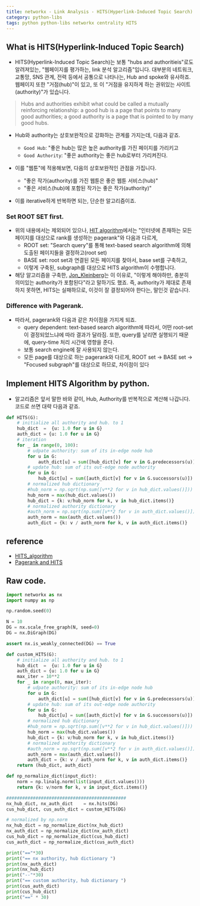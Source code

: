 ```yaml
---
title: networkx - Link Analysis - HITS(Hyperlink-Induced Topic Search)
category: python-libs
tags: python python-libs networkx centrality HITS
---
```



## What is HITS(Hyperlink-Induced Topic Search)

- HITS(Hyperlink-Induced Topic Search)는 보통 "hubs and authoritieis"로도 알려져있는, "웹페이지를 평가하는, link 분석 알고리즘"입니다. 대부분의 네트워크, 교통망, SNS 관계, 전력 등에서 공통으로 나타나는, Hub and spoke와 유사하죠. 웹페이지 또한 "거점(hub)"이 있고, 또 이 "거점을 유지하게 하는 권위있는 사이트(authority)"가 있습니다. 

> Hubs and authorities exhibit what could be called a mutually reinforcing relationship: a good hub is a page that points to many good authorities; a good authority is a page that is pointed to by many good hubs.
- Hub와 authority는 상호보완적으로 강화하는 관계를 가지는데, 다음과 같죠.
    - `Good Hub`: "좋은 hub는 많은 높은 authority를 가진 페이지를 가리키고
    - `Good Authority`: "좋은 authority는 좋은 hub로부터 가리켜진다. 

- 이를 "웹툰"에 적용해보면, 다음의 상호보완적인 관점을 가집니다.
    - "좋은 작가(authority)를 가진 웹툰은 좋은 웹툰 서비스(hub)"
    - "좋은 서비스(hub)에 포함된 작가는 좋은 작가(authority)"
- 이를 iterative하게 반복하면 되는, 단순한 알고리즘이죠.

### Set ROOT SET first.

- 위의 내용에서는 제외되어 있으나, [HIT algorithm](https://en.wikipedia.org/wiki/HITS_algorithm)에서는 "인터넷에 존재하는 모든 페이지를 대상으로 rank를 생성하는 pagerank"와 다음과 다르게, 
    - ROOT set: "Search query"를 통해 text-based search algorithm에 의해 도출된 페이지들을 결정하고(root set)
    - BASE set: root set과 연결된 모든 페이지를 찾아서, base set를 구축하고, 
    - 이렇게 구축된, subgraph를 대상으로 HITS algorithm이 수행합니다. 
- 해당 알고리즘을 구축한, [Jon_Kleinberg](https://en.wikipedia.org/wiki/Jon_Kleinberg)는 이 이유로, "이렇게 해야하만, 충분히 의미있는 authority가 포함된다"라고 말하기도 했죠. 즉, authority가 제대로 존재하지 못하면, HITS는 실패하므로, 이것이 잘 결정되어야 한다는, 말인것 같습니다.

### Difference with Pagerank. 

- 따라서, pagerank와 다음과 같은 차이점을 가지게 되죠. 
    - query dependent: text-based search algorithm에 따라서, 어떤 root-set이 결정되었느냐에 따라 결과가 달라짐. 또한, query를 날리면 실행되기 때문에, query-time 처리 시간에 영향을 준다.
    - 보통 search engine에 잘 사용되지 않는다. 
    - 모든 page를 대상으로 하는 pagerank와 다르게, ROOT set -> BASE set -> "Focused subgraph"를 대상으로 하므로, 차이점이 있다 

## Implement HITS Algorithm by python.

- 알고리즘은 앞서 말한 바와 같이, Hub, Authority를 반복적으로 계산해 나갑니다. 코드로 쓰면 대략 다음과 같죠. 

```python 
def HITS(G):
    # initialize all authority and hub. to 1
    hub_dict  =  {u: 1.0 for u in G}
    auth_dict = {u: 1.0 for u in G}
    # iteration
    for _ in range(0, 100):
        # udpate authority: sum of its in-edge node hub
        for u in G:
            auth_dict[u] = sum([hub_dict[v] for v in G.predecessors(u)])
        # update hub: sum of its out-edge node authority
        for u in G:
            hub_dict[u] = sum([auth_dict[v] for v in G.successors(u)])
        # normalized hub dictionary
        #hub_norm = np.sqrt(np.sum([v**2 for v in hub_dict.values()]))
        hub_norm = max(hub_dict.values())
        hub_dict = {k: v/hub_norm for k, v in hub_dict.items()}
        # normalized authority dictionary
        #auth_norm = np.sqrt(np.sum([v**2 for v in auth_dict.values()]))
        auth_norm = max(auth_dict.values())
        auth_dict = {k: v / auth_norm for k, v in auth_dict.items()}
```



## reference

- [HITS_algorithm](https://en.wikipedia.org/wiki/HITS_algorithm)
- [Pagerank and HITS](https://lovit.github.io/machine%20learning/2018/04/16/pagerank_and_hits/)

## Raw code. 

```python 
import networkx as nx
import numpy as np

np.random.seed(0)

N = 10
DG = nx.scale_free_graph(N, seed=0)
DG = nx.DiGraph(DG)

assert nx.is_weakly_connected(DG) == True

def custom_HITS(G):
    # initialize all authority and hub. to 1
    hub_dict  =  {u: 1.0 for u in G}
    auth_dict = {u: 1.0 for u in G}
    max_iter = 10**2
    for _ in range(0, max_iter):
        # udpate authority: sum of its in-edge node hub
        for u in G:
            auth_dict[u] = sum([hub_dict[v] for v in G.predecessors(u)])
        # update hub: sum of its out-edge node authority
        for u in G:
            hub_dict[u] = sum([auth_dict[v] for v in G.successors(u)])
        # normalized hub dictionary
        #hub_norm = np.sqrt(np.sum([v**2 for v in hub_dict.values()]))
        hub_norm = max(hub_dict.values())
        hub_dict = {k: v/hub_norm for k, v in hub_dict.items()}
        # normalized authority dictionary
        #auth_norm = np.sqrt(np.sum([v**2 for v in auth_dict.values()]))
        auth_norm = max(auth_dict.values())
        auth_dict = {k: v / auth_norm for k, v in auth_dict.items()}
    return (hub_dict, auth_dict)

def np_normalize_dict(input_dict):
    norm = np.linalg.norm(list(input_dict.values()))
    return {k: v/norm for k, v in input_dict.items()}

#############################################
nx_hub_dict, nx_auth_dict    = nx.hits(DG)
cus_hub_dict, cus_auth_dict = custom_HITS(DG)

# normalized by np.norm
nx_hub_dict = np_normalize_dict(nx_hub_dict)
nx_auth_dict = np_normalize_dict(nx_auth_dict)
cus_hub_dict = np_normalize_dict(cus_hub_dict)
cus_auth_dict = np_normalize_dict(cus_auth_dict)

print("=="*30)
print("== nx authority, hub dictionary ")
print(nx_auth_dict)
print(nx_hub_dict)
print("--"*30)
print("== custom authority, hub dictionary ")
print(cus_auth_dict)
print(cus_hub_dict)
print("==" * 30)

```